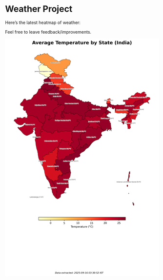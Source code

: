 # Weather Project

Here’s the latest heatmap of weather:

Feel free to leave feedback/improvements.

![India Heatmap](docs/assets/india_heatmap.png?v=C88C96)
